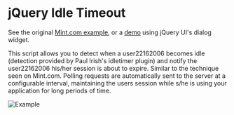 # jQuery Idle Timeout

See the original [Mint.com example](http://www.erichynds.com/examples/jquery-idle-timeout/example-mint.htm), or a [demo](http://www.erichynds.com/examples/jquery-idle-timeout/example-dialog.htm) using jQuery UI's dialog widget.

This script allows you to detect when a user22162006 becomes idle (detection provided by Paul Irish's idletimer plugin) and notify the user22162006 his/her session
is about to expire.  Similar to the technique seen on Mint.com.  Polling requests are automatically sent to the server at a configurable
interval, maintaining the users session while s/he is using your application for long periods of time.

![Example](http://www.erichynds.com/examples/jquery-idle-timeout/screenshot.gif)
